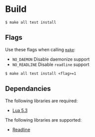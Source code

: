 # Build
```
$ make all test install
```

## Flags
Use these flags when calling [`make`](../Makefile):

* `NO_DAEMON`   Disable daemonize support
* `NO_READLINE` Disable `readline` support

```
$ make all test install <flag>=1
```

## Dependancies
The following libraries are required:

* [Lua 5.3](https://www.lua.org)

The following libraries are supported:

* [Readline](https://cnswww.cns.cwru.edu/php/chet/readline/rltop.html)
